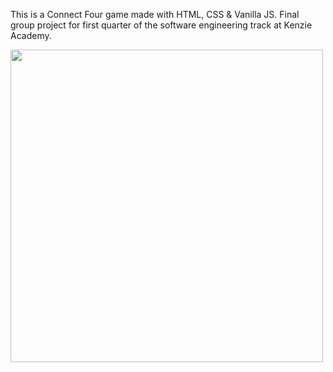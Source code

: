This is a Connect Four game made with HTML, CSS & Vanilla JS. Final group project for first quarter of the software engineering track at Kenzie Academy. 

<img src="https://i.imgur.com/KTRPmln.gif" width="500">




